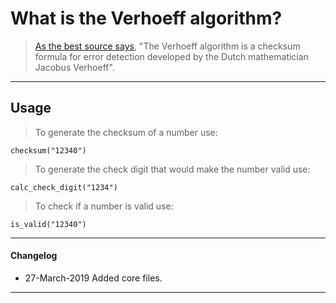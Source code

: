 # What is the Verhoeff algorithm?

> [As the best source says](https://en.wikipedia.org/wiki/Verhoeff_algorithm), "The Verhoeff algorithm is a checksum formula for error detection developed by the Dutch mathematician Jacobus Verhoeff".

----

## Usage

> To generate the checksum of a number use: 
```
checksum("12340")
```
> To generate the check digit that would make the number valid use:
```
calc_check_digit("1234")
```
> To check if a number is valid use:
```
is_valid("12340")
```

----

#### Changelog

* 27-March-2019 Added core files.

----